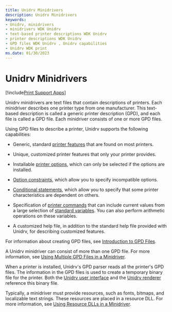 ```yaml
---
title: Unidrv Minidrivers
description: Unidrv Minidrivers
keywords:
- Unidrv, minidrivers
- minidrivers WDK Unidrv
- text-based printer descriptions WDK Unidrv
- printer descriptions WDK Unidrv
- GPD files WDK Unidrv , Unidrv capabilities
- Unidrv WDK print
ms.date: 01/30/2023
---
```


# Unidrv Minidrivers

[!include[Print Support Apps](../includes/print-support-apps.md)]

Unidrv minidrivers are text files that contain descriptions of printers. Each minidriver describes one printer type from one manufacturer. This text-based description is called a generic printer description (GPD), and each file is called a GPD file. Each minidriver consists of one or more GPD files.

Using GPD files to describe a printer, Unidrv supports the following capabilities:

- Generic, standard [printer features](printer-features.md) that are found on most printers.

- Unique, customized printer features that only your printer provides.

- Installable [printer options](printer-options.md), which can only be selected if the options are installed.

- [Option constraints](option-constraints.md), which allow you to specify incompatible options.

- [Conditional statements](conditional-statements.md), which allow you to specify that some printer characteristics are dependent on others.

- Specification of [printer commands](printer-commands.md) that can include current values from a large selection of [standard variables](standard-variables.md). You can also perform arithmetic operations on these variables.

- A customized help file, in addition to the standard help file provided with Unidrv, for describing customized features.

For information about creating GPD files, see [Introduction to GPD Files](introduction-to-gpd-files.md).

A Unidrv minidriver can consist of more than one GPD file. For more information, see [Using Multiple GPD Files in a Minidriver](using-multiple-gpd-files-in-a-minidriver.md).

When a printer is installed, Unidrv's GPD parser reads all the printer's GPD files. The information in the GPD files is used to create a temporary binary file for the printer. Both the [Unidrv user interface](unidrv-user-interface.md) and the [Unidrv renderer](unidrv-renderer.md) reference this binary file.

Typically, a minidriver must provide resources, such as fonts, bitmaps, and localizable text strings. These resources are placed in a resource DLL. For more information, see [Using Resource DLLs in a Minidriver](using-resource-dlls-in-a-minidriver.md).
